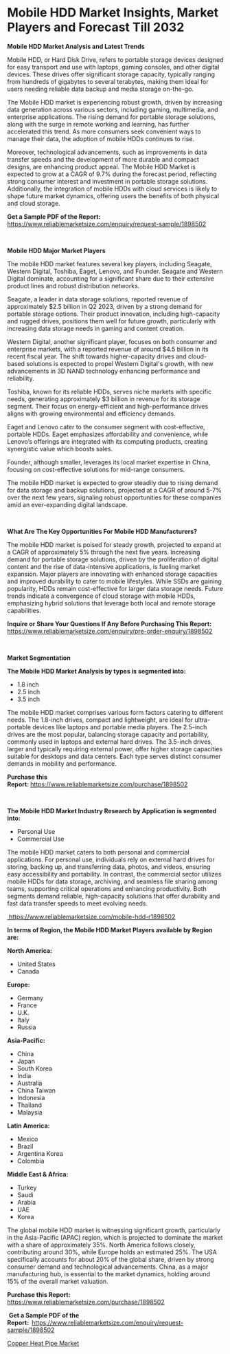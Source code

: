 <p><h1>Mobile HDD Market Insights, Market Players and Forecast Till 2032</h1></p><p><strong>Mobile HDD Market Analysis and Latest Trends</strong></p>
<p><p>Mobile HDD, or Hard Disk Drive, refers to portable storage devices designed for easy transport and use with laptops, gaming consoles, and other digital devices. These drives offer significant storage capacity, typically ranging from hundreds of gigabytes to several terabytes, making them ideal for users needing reliable data backup and media storage on-the-go.</p><p>The Mobile HDD market is experiencing robust growth, driven by increasing data generation across various sectors, including gaming, multimedia, and enterprise applications. The rising demand for portable storage solutions, along with the surge in remote working and learning, has further accelerated this trend. As more consumers seek convenient ways to manage their data, the adoption of mobile HDDs continues to rise.</p><p>Moreover, technological advancements, such as improvements in data transfer speeds and the development of more durable and compact designs, are enhancing product appeal. The Mobile HDD Market is expected to grow at a CAGR of 9.7% during the forecast period, reflecting strong consumer interest and investment in portable storage solutions. Additionally, the integration of mobile HDDs with cloud services is likely to shape future market dynamics, offering users the benefits of both physical and cloud storage.</p></p>
<p><strong>Get a Sample PDF of the Report:&nbsp;</strong> <a href="https://www.reliablemarketsize.com/enquiry/request-sample/1898502?utm_campaign=2778&utm_medium=2&utm_source=Github&utm_content=ia&utm_term=06042025&utm_id=mobile-hdd">https://www.reliablemarketsize.com/enquiry/request-sample/1898502</a></p>
<p>&nbsp;</p>
<p><strong>Mobile HDD Major Market Players</strong></p>
<p><p>The mobile HDD market features several key players, including Seagate, Western Digital, Toshiba, Eaget, Lenovo, and Founder. Seagate and Western Digital dominate, accounting for a significant share due to their extensive product lines and robust distribution networks. </p><p>Seagate, a leader in data storage solutions, reported revenue of approximately $2.5 billion in Q2 2023, driven by a strong demand for portable storage options. Their product innovation, including high-capacity and rugged drives, positions them well for future growth, particularly with increasing data storage needs in gaming and content creation.</p><p>Western Digital, another significant player, focuses on both consumer and enterprise markets, with a reported revenue of around $4.5 billion in its recent fiscal year. The shift towards higher-capacity drives and cloud-based solutions is expected to propel Western Digital's growth, with new advancements in 3D NAND technology enhancing performance and reliability.</p><p>Toshiba, known for its reliable HDDs, serves niche markets with specific needs, generating approximately $3 billion in revenue for its storage segment. Their focus on energy-efficient and high-performance drives aligns with growing environmental and efficiency demands.</p><p>Eaget and Lenovo cater to the consumer segment with cost-effective, portable HDDs. Eaget emphasizes affordability and convenience, while Lenovo’s offerings are integrated with its computing products, creating synergistic value which boosts sales.</p><p>Founder, although smaller, leverages its local market expertise in China, focusing on cost-effective solutions for mid-range consumers.</p><p>The mobile HDD market is expected to grow steadily due to rising demand for data storage and backup solutions, projected at a CAGR of around 5-7% over the next few years, signaling robust opportunities for these companies amid an ever-expanding digital landscape.</p></p>
<p>&nbsp;</p>
<p><strong>What Are The Key Opportunities For Mobile HDD Manufacturers?</strong></p>
<p><p>The mobile HDD market is poised for steady growth, projected to expand at a CAGR of approximately 5% through the next five years. Increasing demand for portable storage solutions, driven by the proliferation of digital content and the rise of data-intensive applications, is fueling market expansion. Major players are innovating with enhanced storage capacities and improved durability to cater to mobile lifestyles. While SSDs are gaining popularity, HDDs remain cost-effective for larger data storage needs. Future trends indicate a convergence of cloud storage with mobile HDDs, emphasizing hybrid solutions that leverage both local and remote storage capabilities.</p></p>
<p><strong>Inquire or Share Your Questions If Any Before Purchasing This Report:</strong> <a href="https://www.reliablemarketsize.com/enquiry/pre-order-enquiry/1898502?utm_campaign=2778&utm_medium=2&utm_source=Github&utm_content=ia&utm_term=06042025&utm_id=mobile-hdd">https://www.reliablemarketsize.com/enquiry/pre-order-enquiry/1898502</a></p>
<p>&nbsp;</p>
<p><strong>Market Segmentation</strong></p>
<p><strong>The Mobile HDD Market Analysis by types is segmented into:</strong></p>
<p><ul><li>1.8 inch</li><li>2.5 inch</li><li>3.5 inch</li></ul></p>
<p><p>The mobile HDD market comprises various form factors catering to different needs. The 1.8-inch drives, compact and lightweight, are ideal for ultra-portable devices like laptops and portable media players. The 2.5-inch drives are the most popular, balancing storage capacity and portability, commonly used in laptops and external hard drives. The 3.5-inch drives, larger and typically requiring external power, offer higher storage capacities suitable for desktops and data centers. Each type serves distinct consumer demands in mobility and performance.</p></p>
<p><strong>Purchase this Report:&nbsp;</strong><a href="https://www.reliablemarketsize.com/purchase/1898502?utm_campaign=2778&utm_medium=2&utm_source=Github&utm_content=ia&utm_term=06042025&utm_id=mobile-hdd">https://www.reliablemarketsize.com/purchase/1898502</a></p>
<p>&nbsp;</p>
<p><strong>The Mobile HDD Market Industry Research by Application is segmented into:</strong></p>
<p><ul><li>Personal Use</li><li>Commercial Use</li></ul></p>
<p><p>The mobile HDD market caters to both personal and commercial applications. For personal use, individuals rely on external hard drives for storing, backing up, and transferring data, photos, and videos, ensuring easy accessibility and portability. In contrast, the commercial sector utilizes mobile HDDs for data storage, archiving, and seamless file sharing among teams, supporting critical operations and enhancing productivity. Both segments demand reliable, high-capacity solutions that offer durability and fast data transfer speeds to meet evolving needs.</p></p>
<p><a href="https://www.reliablemarketsize.com/mobile-hdd-r1898502?utm_campaign=2778&utm_medium=2&utm_source=Github&utm_content=ia&utm_term=06042025&utm_id=mobile-hdd">&nbsp;https://www.reliablemarketsize.com/mobile-hdd-r1898502</a></p>
<p><strong>In terms of Region, the Mobile HDD Market Players available by Region are:</strong></p>
<p>
    <p> <strong> North America: </strong>
        <ul>
            <li>United States</li>
            <li>Canada</li>
        </ul>
        </p> 
    <p> <strong> Europe: </strong>
        <ul>
            <li>Germany</li>
            <li>France</li>
            <li>U.K.</li>
            <li>Italy</li>
            <li>Russia</li>
        </ul>
        </p> 
    <p> <strong> Asia-Pacific: </strong>
        <ul>
            <li>China</li>
            <li>Japan</li>
            <li>South Korea</li>
            <li>India</li>
            <li>Australia</li>
            <li>China Taiwan</li>
            <li>Indonesia</li>
            <li>Thailand</li>
            <li>Malaysia</li>
        </ul>
        </p> 
    <p> <strong> Latin America: </strong>
        <ul>
            <li>Mexico</li>
            <li>Brazil</li>
            <li>Argentina Korea</li>
            <li>Colombia</li>
        </ul>
        </p> 
    <p> <strong> Middle East & Africa: </strong>
        <ul>
            <li>Turkey</li>
            <li>Saudi</li>
            <li>Arabia</li>
            <li>UAE</li>
            <li>Korea</li>
        </ul>
    </p>
    </p>
<p><p>The global mobile HDD market is witnessing significant growth, particularly in the Asia-Pacific (APAC) region, which is projected to dominate the market with a share of approximately 35%. North America follows closely, contributing around 30%, while Europe holds an estimated 25%. The USA specifically accounts for about 20% of the global share, driven by strong consumer demand and technological advancements. China, as a major manufacturing hub, is essential to the market dynamics, holding around 15% of the overall market valuation.</p></p>
<p><strong>Purchase this Report: </strong><a href="https://www.reliablemarketsize.com/purchase/1898502?utm_campaign=2778&utm_medium=2&utm_source=Github&utm_content=ia&utm_term=06042025&utm_id=mobile-hdd">https://www.reliablemarketsize.com/purchase/1898502</a></p>
<p>&nbsp;<strong>Get a Sample PDF of the Report:&nbsp;&nbsp;</strong><a href="https://www.reliablemarketsize.com/enquiry/request-sample/1898502?utm_campaign=2778&utm_medium=2&utm_source=Github&utm_content=ia&utm_term=06042025&utm_id=mobile-hdd">https://www.reliablemarketsize.com/enquiry/request-sample/1898502</a></p>
<p><strong></strong></p>
<p><p><a href="https://github.com/pimanoruman/Market-Research-Report-List-1/blob/main/copper-heat-pipe-market.md?utm_campaign=2778&utm_medium=2&utm_source=Github&utm_content=ia&utm_term=06042025&utm_id=mobile-hdd">Copper Heat Pipe Market</a></p></p>